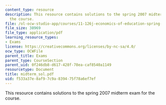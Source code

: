```yaml
---
content_type: resource
description: This resource contains solutions to the spring 2007 midterm exam for
  the course.
file: /ol-ocw-studio-app/courses/11-126j-economics-of-education-spring-2007/f533a37e8af97c9a839475f78a6ef7ef_midterm_sol.pdf
file_size: 38969
file_type: application/pdf
learning_resource_types:
- Exams
license: https://creativecommons.org/licenses/by-nc-sa/4.0/
ocw_type: OCWFile
parent_title: Exams
parent_type: CourseSection
parent_uid: 0f246db8-d617-428f-78ea-caf8540a1149
resourcetype: Document
title: midterm_sol.pdf
uid: f533a37e-8af9-7c9a-8394-75f78a6ef7ef
---
```

This resource contains solutions to the spring 2007 midterm exam for the course.
